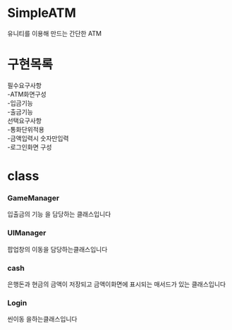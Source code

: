 # SimpleATM
유니티를 이용해 만드는 간단한 ATM

<h1>구현목록 </h1>
필수요구사항<br>
-ATM화면구성<br>
-입금기능<br>
-출금기능<br>
선택요구사항<br>
-통화단위적용<br>
-금액입력시 숫자만입력<br>
-로그인화면 구성<br>
<h1>class </h1>

<h3>GameManager</h3>
입출금의 기능 을 담당하는  클래스입니다<br>
<h3>UIManager</h3>
팝업창의 이동을 담당하는클래스입니다 <br>
<h3>cash</h3>
은행돈과 현금의 금액이 저장되고 금액이화면에 표시되는 매서드가 있는 클래스입니다<br>
<h3>Login</h3>
씬이동 을하는클래스입니다 

